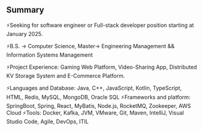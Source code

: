 ## Summary

<!--
**YaoqianM/YaoqianM** is a ✨ _special_ ✨ repository because its `README.md` (this file) appears on your GitHub profile.

Here are some ideas to get you started:


- 🌱 I’m currently learning ...
- 👯 I’m looking to collaborate on ...
- 🤔 I’m looking for help with ...
- 💬 Ask me about ...
- 📫 How to reach me: ...
- 😄 Pronouns: ...
-  Fun fact: ...
-->
⚡Seeking for software engineer or Full-stack developer position
starting at January 2025.

⚡B.S. -> Computer Science, 
Master-> Engineering Management && Information Systems Management

⚡Project Experience: 
Gaming Web Platform, Video-Sharing App, Distributed KV Storage System and E-Commerce Platform.

⚡Languages and Database:  Java, C++, JavaScript, Kotlin, TypeScript, HTML, Redis, MySQL, MongoDB, Oracle SQL
⚡Frameworks and platform: SpringBoot, Spring, React, MyBatis, Node.js, RocketMQ, Zookeeper, AWS Cloud
⚡Tools:	 Docker, Kafka, JVM, VMware, Git, Maven, IntelliJ, Visual Studio Code, Agile, DevOps, ITIL
